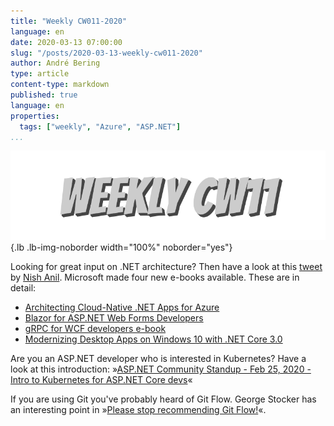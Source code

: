 ```yaml
---
title: "Weekly CW011-2020"
language: en
date: 2020-03-13 07:00:00
slug: "/posts/2020-03-13-weekly-cw011-2020"
author: André Bering
type: article
content-type: markdown
published: true
language: en
properties:
  tags: ["weekly", "Azure", "ASP.NET"]
...
```


![Weekly CW11](weekly-cw11.svg){.lb .lb-img-noborder width="100%" noborder="yes"}

Looking for great input on .NET architecture? Then have a look at this [tweet](https://twitter.com/nishanil/status/1237757616337457164) by [Nish Anil](https://twitter.com/nishanil). Microsoft made four new e-books available. These are in detail:

* [Architecting Cloud-Native .NET Apps for Azure](https://dotnet.microsoft.com/learn/azure/architecture#ebook-cloud-native-azure-swimlane)
* [Blazor for ASP.NET Web Forms Developers](https://dotnet.microsoft.com/learn/aspnet/architecture#ebook-blazor-for-web-forms-devs-swimlane)
* [gRPC for WCF developers e-book](https://dotnet.microsoft.com/learn/aspnet/architecture#ebook-grpc-for-wcf-devs-swimlane)
* [Modernizing Desktop Apps on Windows 10 with .NET Core 3.0](https://dotnet.microsoft.com/learn/desktop/architecture#ebook-modernizing-existing-desktop-apps-swimlane)

Are you an ASP.NET developer who is interested in Kubernetes? Have a look at this introduction: »[ASP.NET Community Standup - Feb 25, 2020 - Intro to Kubernetes for ASP.NET Core devs](https://www.youtube.com/watch?list=PL1rZQsJPBU2St9-Mz1Kaa7rofciyrwWVx&t=1240s&v=V_EszvGJ8O8&app=desktop)«

If you are using Git you've probably heard of Git Flow. George Stocker has an interesting point in »[Please stop recommending Git Flow!](https://georgestocker.com/2020/03/04/please-stop-recommending-git-flow/)«.
